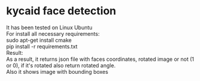 # kycaid face detection
It has been tested on Linux Ubuntu
<br />For install all necessary requirements:
<br />sudo apt-get install cmake
<br />pip install -r requirements.txt
<br />Result:
<br />
As a result, it returns json file with faces coordinates, rotated image or not (1 or 0), if it's rotated also return rotated angle.
<br /> Also it shows image with bounding boxes
